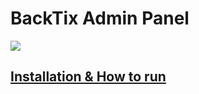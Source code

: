 # BackTix Admin Panel

<img src="https://raw.githubusercontent.com/ikhsan3adi/backtix-support/
main/assets/admin/dashboard.png">

## [Installation & How to run](https://github.com/ikhsan3adi/backtix/blob/main/docs/admin-panel.md)